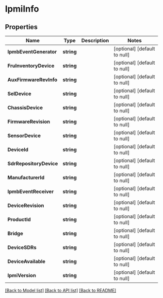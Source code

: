# IpmiInfo

## Properties
Name | Type | Description | Notes
------------ | ------------- | ------------- | -------------
**IpmbEventGenerator** | **string** |  | [optional] [default to null]
**FruInventoryDevice** | **string** |  | [optional] [default to null]
**AuxFirmwareRevInfo** | **string** |  | [optional] [default to null]
**SelDevice** | **string** |  | [optional] [default to null]
**ChassisDevice** | **string** |  | [optional] [default to null]
**FirmwareRevision** | **string** |  | [optional] [default to null]
**SensorDevice** | **string** |  | [optional] [default to null]
**DeviceId** | **string** |  | [optional] [default to null]
**SdrRepositoryDevice** | **string** |  | [optional] [default to null]
**ManufacturerId** | **string** |  | [optional] [default to null]
**IpmbEventReceiver** | **string** |  | [optional] [default to null]
**DeviceRevision** | **string** |  | [optional] [default to null]
**ProductId** | **string** |  | [optional] [default to null]
**Bridge** | **string** |  | [optional] [default to null]
**DeviceSDRs** | **string** |  | [optional] [default to null]
**DeviceAvailable** | **string** |  | [optional] [default to null]
**IpmiVersion** | **string** |  | [optional] [default to null]

[[Back to Model list]](../README.md#documentation-for-models) [[Back to API list]](../README.md#documentation-for-api-endpoints) [[Back to README]](../README.md)


